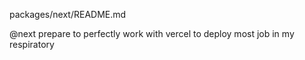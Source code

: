 packages/next/README.md

@next prepare to perfectly work with vercel to deploy most job in my respiratory 
